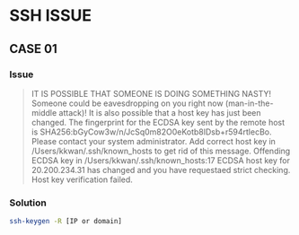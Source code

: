 # SSH ISSUE

## CASE 01

### Issue

> IT IS POSSIBLE THAT SOMEONE IS DOING SOMETHING NASTY! Someone could be eavesdropping on you right now (man-in-the-middle attack)! It is also possible that a host key has just been changed. The fingerprint for the ECDSA key sent by the remote host is SHA256:bGyCow3w/n/JcSq0m82O0eKotb8lDsb+r594rtlecBo. Please contact your system administrator. Add correct host key in /Users/kkwan/.ssh/known_hosts to get rid of this message. Offending ECDSA key in /Users/kkwan/.ssh/known_hosts:17 ECDSA host key for 20.200.234.31 has changed and you have requestaed strict checking. Host key verification failed.

### Solution

```sh
ssh-keygen -R [IP or domain]
```
